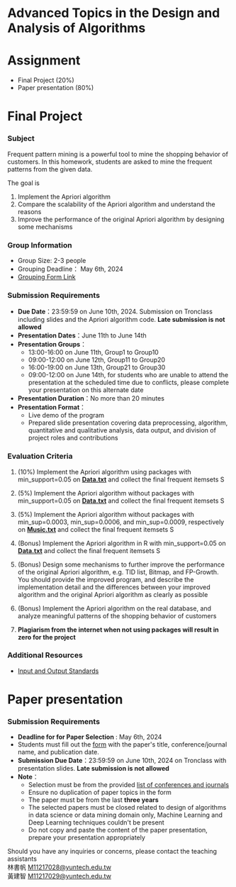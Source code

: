 # Advanced Topics in the Design and Analysis of Algorithms

# Assignment 
- Final Project (20%)
- Paper presentation (80%)

# Final Project

### Subject
Frequent pattern mining is a powerful tool to mine the shopping behavior of customers. In this homework, students are asked to mine the frequent patterns from the given data. 

The goal is 
1. Implement the Apriori algorithm
2. Compare the scalability of the Apriori algorithm and understand the reasons
3. Improve the performance of the original Apriori algorithm by designing some mechanisms

### Group Information
- Group Size: 2-3 people
- Grouping Deadline： May 6th, 2024
- [Grouping Form Link](https://docs.google.com/spreadsheets/d/10T3EstBzMT_0X-2Yda3Z472SkR6nfg-g2KTn9Csh6HU/edit?usp=sharing)

### Submission Requirements
- **Due Date**：23:59:59 on June 10th, 2024. Submission on Tronclass including slides and the Apriori algorithm code. **Late submission is not allowed**
- **Presentation Dates**：June 11th to June 14th
- **Presentation Groups**：
  - 13:00-16:00 on June 11th, Group1 to Group10
  - 09:00-12:00 on June 12th, Group11 to Group20
  - 16:00-19:00 on June 13th, Group21 to Group30 
  - 09:00-12:00 on June 14th, for students who are unable to attend the presentation at the scheduled time due to conflicts, please complete your presentation on this alternate date
- **Presentation Duration**：No more than 20 minutes
- **Presentation Format**：
  - Live demo of the program
  - Prepared slide presentation covering data preprocessing, algorithm, quantitative and qualitative analysis, data output, and division of project roles and contributions

### Evaluation Criteria
1. (10%) Implement the Apriori algorithm using packages with min_support=0.05 on **[Data.txt](https://github.com/LIN-SHU-FAN/Algorithm-project/blob/main/data%20set/data.txt)** and collect the final frequent itemsets S
2. (5%) Implement the Apriori algorithm without packages with min_support=0.05 on **[Data.txt](https://github.com/LIN-SHU-FAN/Algorithm-project/blob/main/data%20set/data.txt)** and collect the final frequent itemsets S
3. (5%) Implement the Apriori algorithm without packages with min_sup=0.0003, min_sup=0.0006, and min_sup=0.0009, respectively on **[Music.txt](https://github.com/LIN-SHU-FAN/Algorithm-project/blob/main/data%20set/Music.7z)** and collect the final frequent itemsets S
4. (Bonus) Implement the Apriori algorithm in R with min_support=0.05 on **[Data.txt](https://github.com/LIN-SHU-FAN/Algorithm-project/blob/main/data%20set/data.txt)** and collect the final frequent itemsets S

5. (Bonus) Design some mechanisms to further improve the performance of the original Apriori algorithm, e.g. TID list, Bitmap, and FP-Growth. You should provide the improved program, and describe the implementation detail and the differences between your improved algorithm and the original Apriori algorithm as clearly as possible
6. (Bonus) Implement the Apriori algorithm on the real database, and analyze meaningful patterns of the shopping behavior of customers
7. **Plagiarism from the internet when not using packages will result in zero for the project**
### Additional Resources
- [Input and Output Standards](https://github.com/LIN-SHU-FAN/Algorithm-project/blob/main/data%20set/README.md)



# Paper presentation
### Submission Requirements
- **Deadline for for Paper Selection** : May 6th, 2024
- Students must fill out the [form](https://docs.google.com/spreadsheets/d/10T3EstBzMT_0X-2Yda3Z472SkR6nfg-g2KTn9Csh6HU/edit?usp=sharing) with the paper's title, conference/journal name, and publication date.
- **Submission Due Date**：23:59:59 on June 10th, 2024 on Tronclass with presentation slides. **Late submission is not allowed**
- **Note**：
  - Selection must be from the provided [list of conferences and journals](https://github.com/LIN-SHU-FAN/Algorithm-project/tree/main/Conference%20%20Journal%20list)
  - Ensure no duplication of paper topics in the form
  - The paper must be from the last **three years**
  - The selected papers must be closed related to design of algorithms in data science or data mining domain only, Machine Learning and Deep Learning techniques couldn't be present
  - Do not copy and paste the content of the paper presentation, prepare your presentation appropriately


Should you have any inquiries or concerns, please contact the teaching assistants\
林書帆 M11217028@yuntech.edu.tw\
黃建智 M11217029@yuntech.edu.tw









